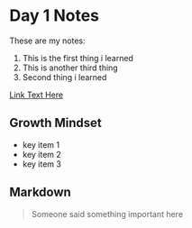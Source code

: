 # Day 1 Notes

These are my notes:
1. This is the first thing i learned
1. This is another third thing
1. Second thing i learned

[Link Text Here](www.google.com)

## Growth Mindset

- key item 1
- key item 2
- key item 3

## Markdown

> Someone said something important here
